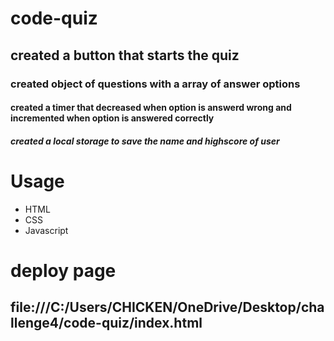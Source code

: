 # code-quiz
## created a button that starts the quiz
### created object of questions with a array of answer options
#### created a timer that decreased when option is answerd wrong and incremented when option is answered correctly
##### created a local storage to save the name and highscore of user
# Usage
- HTML
- CSS
- Javascript
# deploy page
## file:///C:/Users/CHICKEN/OneDrive/Desktop/challenge4/code-quiz/index.html